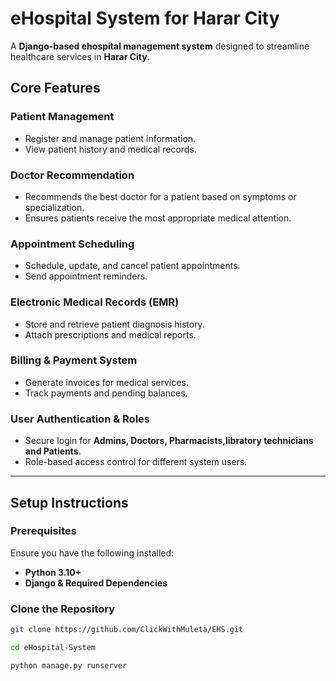 # eHospital System for Harar City

A **Django-based ehospital management system** designed to streamline healthcare services in **Harar City**.

## Core Features

### Patient Management
- Register and manage patient information.
- View patient history and medical records.

### Doctor Recommendation
- Recommends the best doctor for a patient based on symptoms or specialization.
- Ensures patients receive the most appropriate medical attention.


### Appointment Scheduling
- Schedule, update, and cancel patient appointments.
- Send appointment reminders.

### Electronic Medical Records (EMR)
- Store and retrieve patient diagnosis history.
- Attach prescriptions and medical reports.

### Billing & Payment System
- Generate invoices for medical services.
- Track payments and pending balances.

### User Authentication & Roles
- Secure login for **Admins, Doctors, Pharmacists,libratory technicians and Patients**.
- Role-based access control for different system users.

---

## Setup Instructions

### Prerequisites
Ensure you have the following installed:
- **Python 3.10+**
- **Django & Required Dependencies**



### Clone the Repository
```sh
git clone https://github.com/ClickWithMuleta/EHS.git
```
```sh
cd eHospital-System
```
```sh
python manage.py runserver
```
